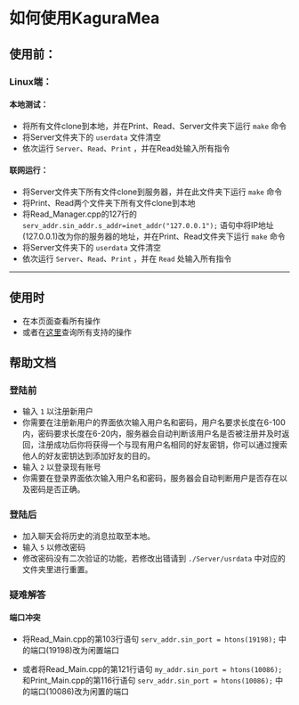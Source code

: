 # 如何使用KaguraMea 

## 使用前：

### Linux端：

#### 本地测试：
- 将所有文件clone到本地，并在Print、Read、Server文件夹下运行 `make` 命令
- 将Server文件夹下的 `userdata` 文件清空
- 依次运行 `Server`、`Read`、`Print` ，并在Read处输入所有指令

#### 联网运行：
- 将Server文件夹下所有文件clone到服务器，并在此文件夹下运行 `make` 命令
- 将Print、Read两个文件夹下所有文件clone到本地
- 将Read_Manager.cpp的127行的
`serv_addr.sin_addr.s_addr=inet_addr("127.0.0.1");`
语句中将IP地址(127.0.0.1)改为你的服务器的地址，并在Print、Read文件夹下运行 `make` 命令
- 将Server文件夹下的 `userdata` 文件清空
- 依次运行 `Server`、`Read`、`Print` ，并在 `Read` 处输入所有指令

---

## 使用时
- 在本页面查看所有操作
- 或者在[这里](https://github.com/XDeviation/KaguraMea-ACommonIM/wiki)查询所有支持的操作

## 帮助文档

### 登陆前 
- 输入 `1` 以注册新用户
- 你需要在注册新用户的界面依次输入用户名和密码，用户名要求长度在6-100内，密码要求长度在6-20内，服务器会自动判断该用户名是否被注册并及时返回，注册成功后你将获得一个与现有用户名相同的好友密钥，你可以通过搜索他人的好友密钥达到添加好友的目的。
- 输入 `2` 以登录现有账号
- 你需要在登录界面依次输入用户名和密码，服务器会自动判断用户是否存在以及密码是否正确。

### 登陆后
- 加入聊天会将历史的消息拉取至本地。
- 输入 `5` 以修改密码
- 修改密码没有二次验证的功能，若修改出错请到 `./Server/usrdata` 中对应的文件夹里进行重置。

### 疑难解答

#### 端口冲突
- 将Read_Main.cpp的第103行语句
`serv_addr.sin_port = htons(19198);`
中的端口(19198)改为闲置端口

- 或者将Read_Main.cpp的第121行语句
`my_addr.sin_port = htons(10086);`和Print_Main.cpp的第116行语句
`serv_addr.sin_port = htons(10086);`
中的端口(10086)改为闲置的端口